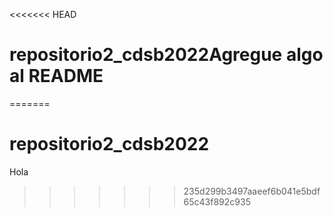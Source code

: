 <<<<<<< HEAD
# repositorio2_cdsb2022Agregue algo al README
=======
# repositorio2_cdsb2022
Hola
>>>>>>> 235d299b3497aaeef6b041e5bdf65c43f892c935
